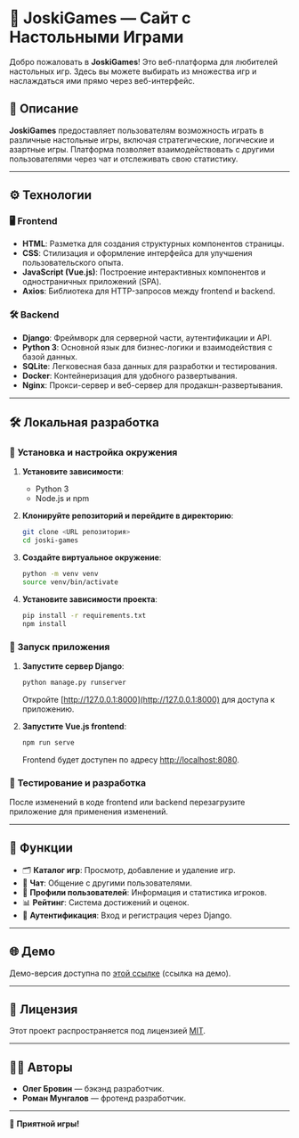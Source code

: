 # 🎲 **JoskiGames — Сайт с Настольными Играми**

Добро пожаловать в **JoskiGames**! Это веб-платформа для любителей настольных игр. Здесь вы можете выбирать из множества игр и наслаждаться ими прямо через веб-интерфейс.

## 📜 **Описание**

**JoskiGames** предоставляет пользователям возможность играть в различные настольные игры, включая стратегические, логические и азартные игры. Платформа позволяет взаимодействовать с другими пользователями через чат и отслеживать свою статистику.

---

## ⚙️ **Технологии**

### 🖥️ **Frontend**

- **HTML**: Разметка для создания структурных компонентов страницы.
- **CSS**: Стилизация и оформление интерфейса для улучшения пользовательского опыта.
- **JavaScript (Vue.js)**: Построение интерактивных компонентов и одностраничных приложений (SPA).
- **Axios**: Библиотека для HTTP-запросов между frontend и backend.

### 🛠️ **Backend**

- **Django**: Фреймворк для серверной части, аутентификации и API.
- **Python 3**: Основной язык для бизнес-логики и взаимодействия с базой данных.
- **SQLite**: Легковесная база данных для разработки и тестирования.
- **Docker**: Контейнеризация для удобного развертывания.
- **Nginx**: Прокси-сервер и веб-сервер для продакшн-развертывания.

---

## 🛠️ **Локальная разработка**

### 🔧 **Установка и настройка окружения**

1. **Установите зависимости**:
   - Python 3  
   - Node.js и npm  

2. **Клонируйте репозиторий и перейдите в директорию**:
   ```bash
   git clone <URL репозитория>
   cd joski-games
   ```

3. **Создайте виртуальное окружение**:
   ```bash
   python -m venv venv
   source venv/bin/activate
   ```

4. **Установите зависимости проекта**:
   ```bash
   pip install -r requirements.txt
   npm install
   ```

### 🚀 **Запуск приложения**

1. **Запустите сервер Django**:
   ```bash
   python manage.py runserver
   ```
   Откройте [http://127.0.0.1:8000](http://127.0.0.1:8000) для доступа к приложению.

2. **Запустите Vue.js frontend**:
   ```bash
   npm run serve
   ```
   Frontend будет доступен по адресу [http://localhost:8080](http://localhost:8080).

### 🧪 **Тестирование и разработка**

После изменений в коде frontend или backend перезагрузите приложение для применения изменений.

---

## 🌟 **Функции**

- 🗂️ **Каталог игр**: Просмотр, добавление и удаление игр.
- 💬 **Чат**: Общение с другими пользователями.
- 👤 **Профили пользователей**: Информация и статистика игроков.
- 📊 **Рейтинг**: Система достижений и оценок.
- 🔐 **Аутентификация**: Вход и регистрация через Django.

---

## 🌐 **Демо**

Демо-версия доступна по [этой ссылке](#) (ссылка на демо).

---

## 📄 **Лицензия**

Этот проект распространяется под лицензией [MIT](LICENSE).

---

## 👨‍💻 **Авторы**

- **Олег Бровин** — бэкэнд разработчик.
- **Роман Мунгалов** — фротенд разработчик.

---

🎲 **Приятной игры!**

